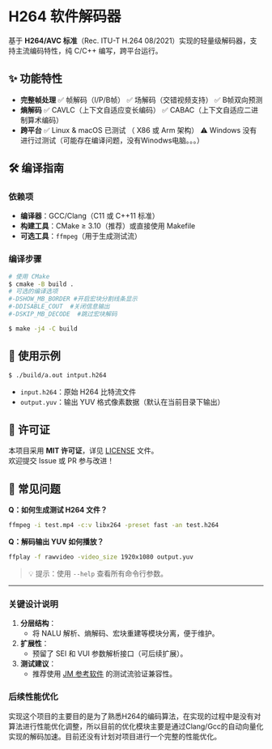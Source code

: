# H264 软件解码器

基于 **H264/AVC 标准**（Rec. ITU-T H.264 08/2021）实现的轻量级解码器，支持主流编码特性，纯 C/C++ 编写，跨平台运行。

## ✨ 功能特性
- **完整帧处理** 
  ✅ 帧解码（I/P/B帧） 
  ✅ 场解码（交错视频支持） 
  ✅ B帧双向预测  
- **熵解码** 
  ✅ CAVLC（上下文自适应变长编码） 
  ✅ CABAC（上下文自适应二进制算术编码）  
- **跨平台** 
  ✅ Linux & macOS 已测试 （ X86 或 Arm 架构）
  ⚠️ Windows 没有进行过测试（可能存在编译问题，没有Winodws电脑。。。）  

## 🛠 编译指南

### 依赖项
- **编译器**：GCC/Clang（C11 或 C++11 标准）
- **构建工具**：CMake ≥ 3.10（推荐）或直接使用 Makefile
- **可选工具**：`ffmpeg`（用于生成测试流）

### 编译步骤
```bash
# 使用 CMake
$ cmake -B build .
# 可选的编译选项
#-DSHOW_MB_BORDER #开启宏块分割线条显示
#-DDISABLE_COUT  #关闭信息输出
#-DSKIP_MB_DECODE  #跳过宏块解码

$ make -j4 -C build
```

## 🚀 使用示例
```bash
$ ./build/a.out intput.h264
```
- `input.h264`：原始 H264 比特流文件  
- `output.yuv`：输出 YUV 格式像素数据（默认在当前目录下输出）  

## 📜 许可证
本项目采用 **MIT 许可证**，详见 [LICENSE](LICENSE) 文件。  
欢迎提交 Issue 或 PR 参与改进！

## 🙋 常见问题
**Q：如何生成测试 H264 文件？**  
```bash
ffmpeg -i test.mp4 -c:v libx264 -preset fast -an test.h264
```

**Q：解码输出 YUV 如何播放？**  
```bash
ffplay -f rawvideo -video_size 1920x1080 output.yuv
```

> 💡 提示：使用 `--help` 查看所有命令行参数。

---

### 关键设计说明
1. **分层结构**：  
   - 将 NALU 解析、熵解码、宏块重建等模块分离，便于维护。
2. **扩展性**：  
   - 预留了 SEI 和 VUI 参数解析接口（可后续扩展）。
3. **测试建议**：
   - 推荐使用 [JM 参考软件](https://iphome.hhi.de/suehring/tml/) 的测试流验证兼容性。

### 后续性能优化

实现这个项目的主要目的是为了熟悉H264的编码算法，在实现的过程中是没有对算法进行性能优化调整，所以目前的优化模块主要是通过Clang/Gcc的自动向量化实现的解码加速。目前还没有计划对项目进行一个完整的性能优化。
